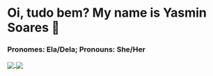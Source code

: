 # Oi, tudo bem? My name is Yasmin Soares 👋
### Pronomes: Ela/Dela; Pronouns: She/Her
<!--
**yasmws/yasmws** is a ✨ _special_ ✨ repository because its `README.md` (this file) appears on your GitHub profile.

Here are some ideas to get you started:

- 🔭 I’m currently working on ...
- 🌱 I’m currently learning ...
- 👯 I’m looking to collaborate on ...
- 🤔 I’m looking for help with ...
- 💬 Ask me about ...
- 📫 How to reach me: ...
- 😄 Pronouns: ...
- ⚡ Fun fact: ...
-->

<a href="https://github.com/yasmws/yasmws">
  <img align="center" src="https://github-readme-stats.vercel.app/api/pin/?username=yasmws&repo=yasmws&theme=nightowl" />
</a>
<a href="https://github.com/yasmws/yasmws">
  <img align="center" src="https://github-readme-stats.vercel.app/api?username=yasmws&show_icons=true&theme=nightowl" />
</a>
